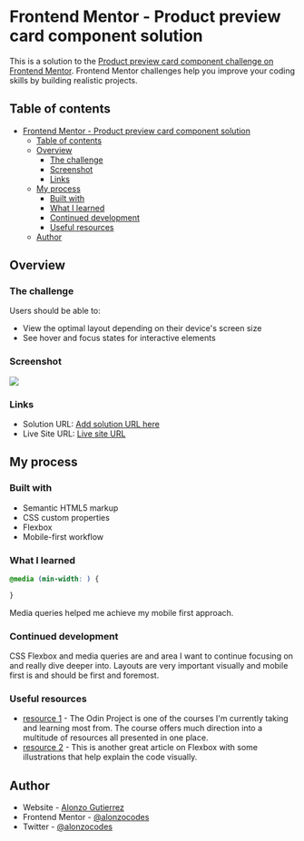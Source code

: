 # Frontend Mentor - Product preview card component solution

This is a solution to the [Product preview card component challenge on Frontend Mentor](https://www.frontendmentor.io/challenges/product-preview-card-component-GO7UmttRfa). Frontend Mentor challenges help you improve your coding skills by building realistic projects. 

## Table of contents

- [Frontend Mentor - Product preview card component solution](#frontend-mentor---product-preview-card-component-solution)
  - [Table of contents](#table-of-contents)
  - [Overview](#overview)
    - [The challenge](#the-challenge)
    - [Screenshot](#screenshot)
    - [Links](#links)
  - [My process](#my-process)
    - [Built with](#built-with)
    - [What I learned](#what-i-learned)
    - [Continued development](#continued-development)
    - [Useful resources](#useful-resources)
  - [Author](#author)


## Overview

### The challenge

Users should be able to:

- View the optimal layout depending on their device's screen size
- See hover and focus states for interactive elements

### Screenshot

![](./product-preview-card-screenshot.png)


### Links

- Solution URL: [Add solution URL here](https://your-solution-url.com)
- Live Site URL: [Live site URL](https://alonzocodes.github.io/Product-Preview-Card/)

## My process

### Built with

- Semantic HTML5 markup
- CSS custom properties
- Flexbox
- Mobile-first workflow


### What I learned


```css
@media (min-width: ) {

}
```
Media queries helped me achieve my mobile first approach.


### Continued development

CSS Flexbox and media queries are and area I want to continue focusing on and really dive deeper into. Layouts are very important visually and mobile first is and should be first and foremost.


### Useful resources

- [resource 1](https://www.theodinproject.com/lessons/foundations-introduction-to-flexbox) - The Odin Project is one of the courses I'm currently taking and learning most from. The course offers much direction into a multitude of resources all presented in one place. 
- [resource 2](https://www.internetingishard.com/html-and-css/flexbox/) - This is another great article on Flexbox with some illustrations that help explain the code visually. 


## Author

- Website - [Alonzo Gutierrez](https://www.alonzocodes.com)
- Frontend Mentor - [@alonzocodes](https://www.frontendmentor.io/profile/alonzocodes)
- Twitter - [@alonzocodes](https://twitter.com/alonzocodes)

